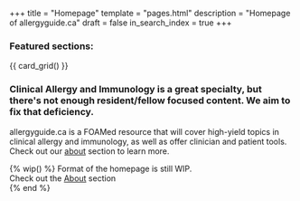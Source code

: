 +++
title = "Homepage"
template = "pages.html"
description = "Homepage of allergyguide.ca"
draft = false
in_search_index = true
+++

### Featured sections:

{{ card_grid() }}

### Clinical Allergy and Immunology is a great specialty, but there's not enough resident/fellow focused content. **We aim to fix that deficiency.**

allergyguide.ca is a FOAMed resource that will cover high-yield topics in clinical allergy and immunology, as well as offer clinician and patient tools. Check out our [about](/about) section to learn more.

{% wip() %}
Format of the homepage is still WIP. </br>
Check out the [About](/about) section </br>
{% end %}
